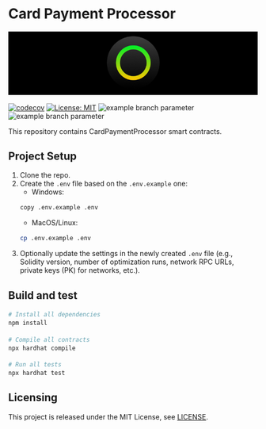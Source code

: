 # Card Payment Processor

<p align="center">
  <img src="./docs/media/brlc-cover.png">
</p>

[![codecov](https://codecov.io/github/cloudwalk/brlc-card-payment-processor-v2/branch/main/graph/badge.svg)](https://codecov.io/github/cloudwalk/brlc-card-payment-processor-v2)
[![License: MIT](https://img.shields.io/badge/License-MIT-yellow.svg)](https://opensource.org/licenses/MIT)
![example branch parameter](https://github.com/cloudwalk/brlc-card-payment-processor-v2/actions/workflows/build.yml/badge.svg?branch=main)
![example branch parameter](https://github.com/cloudwalk/brlc-card-payment-processor-v2/actions/workflows/test.yml/badge.svg?branch=main)

This repository contains CardPaymentProcessor smart contracts.

## Project Setup
1. Clone the repo.
2. Create the `.env` file based on the `.env.example` one:
   * Windows:
    ```sh
    copy .env.example .env
    ```
   * MacOS/Linux:
    ```sh
    cp .env.example .env
    ```
3. Optionally update the settings in the newly created `.env` file (e.g., Solidity version, number of optimization runs, network RPC URLs, private keys (PK) for networks, etc.).

## Build and test

```sh
# Install all dependencies
npm install

# Compile all contracts
npx hardhat compile

# Run all tests
npx hardhat test
```

## Licensing

This project is released under the MIT License, see [LICENSE](./LICENSE).
